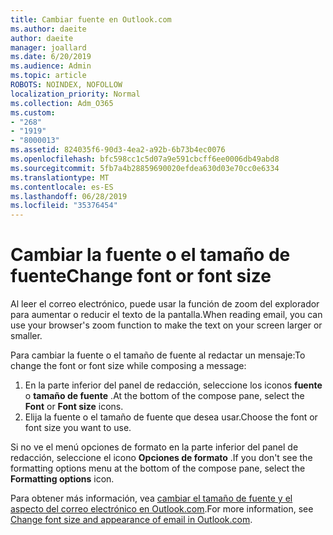 ```yaml
---
title: Cambiar fuente en Outlook.com
ms.author: daeite
author: daeite
manager: joallard
ms.date: 6/20/2019
ms.audience: Admin
ms.topic: article
ROBOTS: NOINDEX, NOFOLLOW
localization_priority: Normal
ms.collection: Adm_O365
ms.custom:
- "268"
- "1919"
- "8000013"
ms.assetid: 824035f6-90d3-4ea2-a92b-6b73b4ec0076
ms.openlocfilehash: bfc598cc1c5d07a9e591cbcff6ee0006db49abd8
ms.sourcegitcommit: 5fb7a4b28859690020efdea630d03e70cc0e6334
ms.translationtype: MT
ms.contentlocale: es-ES
ms.lasthandoff: 06/28/2019
ms.locfileid: "35376454"
---
```

# <a name="change-font-or-font-size"></a><span data-ttu-id="677be-102">Cambiar la fuente o el tamaño de fuente</span><span class="sxs-lookup"><span data-stu-id="677be-102">Change font or font size</span></span>

<span data-ttu-id="677be-103">Al leer el correo electrónico, puede usar la función de zoom del explorador para aumentar o reducir el texto de la pantalla.</span><span class="sxs-lookup"><span data-stu-id="677be-103">When reading email, you can use your browser's zoom function to make the text on your screen larger or smaller.</span></span>
  
<span data-ttu-id="677be-104">Para cambiar la fuente o el tamaño de fuente al redactar un mensaje:</span><span class="sxs-lookup"><span data-stu-id="677be-104">To change the font or font size while composing a message:</span></span>
  
1. <span data-ttu-id="677be-105">En la parte inferior del panel de redacción, seleccione los iconos **fuente** o **tamaño de fuente** .</span><span class="sxs-lookup"><span data-stu-id="677be-105">At the bottom of the compose pane, select the **Font** or **Font size** icons.</span></span>
2. <span data-ttu-id="677be-106">Elija la fuente o el tamaño de fuente que desea usar.</span><span class="sxs-lookup"><span data-stu-id="677be-106">Choose the font or font size you want to use.</span></span>

<span data-ttu-id="677be-107">Si no ve el menú opciones de formato en la parte inferior del panel de redacción, seleccione el icono **Opciones de formato** .</span><span class="sxs-lookup"><span data-stu-id="677be-107">If you don't see the formatting options menu at the bottom of the compose pane, select the **Formatting options** icon.</span></span>
  
<span data-ttu-id="677be-108">Para obtener más información, vea [cambiar el tamaño de fuente y el aspecto del correo electrónico en Outlook.com](https://support.office.com/article/0b4eb323-23fc-4d5d-adbf-cae14c9c0386?wt.mc_id=Office_Outlook_com_Alchemy).</span><span class="sxs-lookup"><span data-stu-id="677be-108">For more information, see [Change font size and appearance of email in Outlook.com](https://support.office.com/article/0b4eb323-23fc-4d5d-adbf-cae14c9c0386?wt.mc_id=Office_Outlook_com_Alchemy).</span></span>